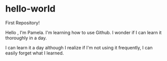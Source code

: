 # hello-world
First Repository!

Hello , I'm Pamela. I'm learning how to use Github. I wonder if I can learn it thoroughly 
in a day. 

I can learn it a day although I realize if I'm not using it frequently, I can easily forget what I learned.
